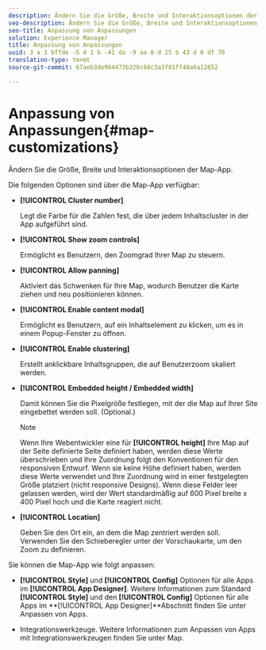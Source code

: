```yaml
---
description: Ändern Sie die Größe, Breite und Interaktionsoptionen der Map-App.
seo-description: Ändern Sie die Größe, Breite und Interaktionsoptionen der Map-App.
seo-title: Anpassung von Anpassungen
solution: Experience Manager
title: Anpassung von Anpassungen
uuid: 3 a 3 bffde -5 d 1 b -41 da -9 aa 8-d 25 b 43 d 0 df 76
translation-type: tm+mt
source-git-commit: 67aeb3de964473b326c88c3a3f81ff48a6a12652

---
```



# Anpassung von Anpassungen{#map-customizations}

Ändern Sie die Größe, Breite und Interaktionsoptionen der Map-App.



Die folgenden Optionen sind über die Map-App verfügbar:

* **[!UICONTROL Cluster number]**

   Legt die Farbe für die Zahlen fest, die über jedem Inhaltscluster in der App aufgeführt sind.

* **[!UICONTROL Show zoom controls]**

   Ermöglicht es Benutzern, den Zoomgrad Ihrer Map zu steuern.

* **[!UICONTROL Allow panning]**

   Aktiviert das Schwenken für Ihre Map, wodurch Benutzer die Karte ziehen und neu positionieren können.

* **[!UICONTROL Enable content modal]**

   Ermöglicht es Benutzern, auf ein Inhaltselement zu klicken, um es in einem Popup-Fenster zu öffnen.

* **[!UICONTROL Enable clustering]**

   Erstellt anklickbare Inhaltsgruppen, die auf Benutzerzoom skaliert werden.

* **[!UICONTROL Embedded height / Embedded width]**

   Damit können Sie die Pixelgröße festlegen, mit der die Map auf Ihrer Site eingebettet werden soll. (Optional.)

   >[!NOTE]
   >
   >Wenn Ihre Webentwickler eine für **[!UICONTROL height]** Ihre Map auf der Seite definierte Seite definiert haben, werden diese Werte überschrieben und Ihre Zuordnung folgt den Konventionen für den responsiven Entwurf. Wenn sie keine Höhe definiert haben, werden diese Werte verwendet und Ihre Zuordnung wird in einer festgelegten Größe platziert (nicht responsive Designs). Wenn diese Felder leer gelassen werden, wird der Wert standardmäßig auf 600 Pixel breite x 400 Pixel hoch und die Karte reagiert nicht.

* **[!UICONTROL Location]**

   Geben Sie den Ort ein, an dem die Map zentriert werden soll. Verwenden Sie den Schieberegler unter der Vorschaukarte, um den Zoom zu definieren.

Sie können die Map-App wie folgt anpassen:

* **[!UICONTROL Style]** und **[!UICONTROL Config]** Optionen für alle Apps im **[!UICONTROL App Designer]**. Weitere Informationen zum Standard **[!UICONTROL Style]** und den **[!UICONTROL Config]** Optionen für alle Apps im **[!UICONTROL App Designer]**Abschnitt finden Sie unter Anpassen von Apps.

* Integrationswerkzeuge. Weitere Informationen zum Anpassen von Apps mit Integrationswerkzeugen finden Sie unter Map.

